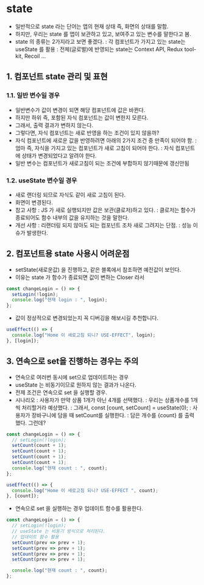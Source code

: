 # state

- 일반적으로 state 라는 단어는 앱의 현재 상태 즉, 화면의 상태를 말함.
- 하지만, 우리는 state 를 앱이 보관하고 있고, 보여주고 있는 변수를 말한다고 봄.
- state 의 종류는 2가지라고 보면 좋겠다.
  : 각 컴포넌트가 가지고 있는 state는 useState 를 활용
  : 전체(글로벌)에 반영되는 state는 Context API, Redux tool-kit, Recoil ...

## 1. 컴포넌트 state 관리 및 표현

### 1.1. 일반 변수일 경우

- 일반변수가 값이 변경이 되면 해당 컴포넌트에 값은 바뀐다.
- 하지만 하위 즉, 포함된 자식 컴포넌트는 값이 변한지 모른다.
- 그래서, 출력 결과가 변하지 않는다.
- 그렇다면, 자식 컴포넌트는 새로 반영을 하는 조건이 있지 않을까?
- 자식 컴포넌트에 새로운 값을 반영하려면 아래의 2가지 조건 중 만족이 되어야 함.
  : 엄마 즉, 자식을 가지고 있는 컴포넌트가 새로 고침이 되어야 한다.
  : 자식 컴포넌트에 상태가 변경되었다고 알려야 한다.
- 일반 변수는 컴포넌트가 새로고침이 되는 조건에 부합하지 않기때문에 갱신안됨

### 1.2. useState 변수일 경우

- 새로 랜더링 되므로 자식도 같이 새로 고침이 된다.
- 화면이 변경된다.
- 참고 사항
  : JS 가 새로 실행되지만 값은 보관(클로저)하고 있다.
  : 클로저는 함수가 종료되어도 함수 내부의 값을 유지하는 것을 말한다.
- 개선 사항
  : 리랜더링 되지 않아도 되는 컴포넌트 조차 새로 그려지는 단점.
  : 성능 이슈가 발생한다.

## 2. 컴포넌트용 state 사용시 어려운점

- setState(새로운값) 을 진행하고, 같은 블록에서 참조하면 예전값이 보인다.
- 이유는 state 가 함수가 종료되면 값이 변하는 Closer 라서

```js
const changeLogin = () => {
  setLogin(!login);
  console.log("현재 login : ", login);
};
```

- 값이 정상적으로 변경되었는지 꼭 디버깅을 해보시길 추천합니다.

```js
useEffect(() => {
  console.log("Home 이 새로고침 되니? USE-EFFECT", login);
}, [login]);
```

## 3. 연속으로 set을 진행하는 경우는 주의

- 연속으로 여러번 동시에 set으로 업데이트하는 경우
- useState 는 비동기이므로 원하지 않는 결과가 나온다.
- 전제 조건은 연속으로 set 을 실행할 경우.
- 시나리오
  : 사용자가 만약 상품 1개가 아닌 4개를 선택했다.
  : 우리는 상품개수를 1개씩 처리할거라 예상했다.
  : 그래서, const [count, setCount] = useState(0);
  : 사용자가 장바구니에 담을 때 setCount를 실행한다.
  : 담은 개수를 {count} 를 출력했다. 그런데?

```js
const changeLogin = () => {
  // setLogin(!login);
  setCount(count + 1);
  setCount(count + 1);
  setCount(count + 1);
  setCount(count + 1);
  console.log("현재 count : ", count);
};

useEffect(() => {
  console.log("Home 이 새로고침 되니? USE-EFFECT ", count);
}, [count]);
```

- 연속으로 set 을 실행하는 경우 업데이트 함수를 활용한다.

```js
const changeLogin = () => {
  // setLogin(!login);
  // useState 는 비동기 방식으로 처리된다.
  // 업데이트 함수 활용
  setCount(prev => prev + 1);
  setCount(prev => prev + 1);
  setCount(prev => prev + 1);
  setCount(prev => prev + 1);

  console.log("현재 count : ", count);
};
```
